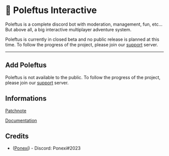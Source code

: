 # 🤖 Poleftus Interactive

Poleftus is a complete discord bot with moderation, management, fun, etc... But above all, a big interactive multiplayer adventure system.

Poleftus is currently in closed beta and no public release is planned at this time. To follow the progress of the project, please join our [support](https://discord.gg/CrQ7UTN8am) server.

---

## Add Poleftus

Poleftus is not available to the public. To follow the progress of the project, please join our [support](https://discord.gg/CrQ7UTN8am) server.

## Informations

[Patchnote](https://github.com/PoNexiOFF/Poleftus-Information/blob/main/patchnote.md)

[Documentation](https://github.com/PoNexiOFF/Poleftus-Information/blob/main/documentation.md)

## Credits

* ([Ponexi](https://github.com/PoNexiOFF)) - Discord: Ponexi#2023
